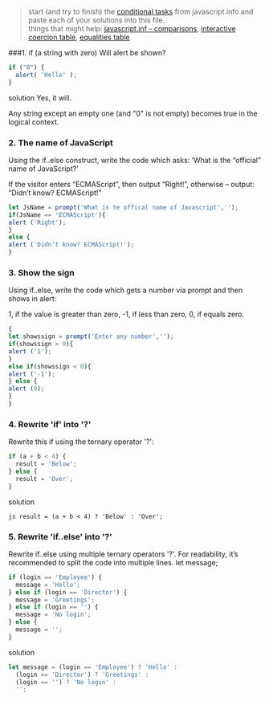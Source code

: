 > start (and try to finish) the [conditional tasks](https://javascript.info/ifelse) from javascript.info and paste each of your solutions into this file.  
> things that might help: [javascript.inf - comparisons](https://javascript.info/comparison), [interactive coercion table](https://janke-learning.org/equalities-coercion/), [equalities table](https://dorey.github.io/JavaScript-Equality-Table/)

###1. if (a string with zero)
Will alert be shown?
```js
if ("0") {
  alert( 'Hello' );
}
```
solution
Yes, it will.

Any string except an empty one (and "0" is not empty) becomes true in the logical context.
### 2. The name of JavaScript
Using the if..else construct, write the code which asks: ‘What is the “official” name of JavaScript?’

If the visitor enters “ECMAScript”, then output “Right!”, otherwise – output: “Didn’t know? ECMAScript!”
```js
let JsName = prompt('What is te offical name of Javascript','');
if(JsName == 'ECMAScript'){
alert ('Right');
}
else {
alert ('Didn’t know? ECMAScript!');
}
```
### 3. Show the sign
Using if..else, write the code which gets a number via prompt and then shows in alert:

1, if the value is greater than zero,
-1, if less than zero,
0, if equals zero.
```js
{
let showssign = prompt('Enter any number','');
if(showssign > 0){
alert ('1');
}
else if(showssign < 0){
alert ('-1');
} else {
alert (0);
}
}
```
### 4. Rewrite 'if' into '?'

Rewrite this if using the ternary operator '?':
```js
if (a + b < 4) {
  result = 'Below';
} else {
  result = 'Over';
}
```
solution 

```js result = (a + b < 4) ? 'Below' : 'Over'; ```
### 5. Rewrite 'if..else' into '?'
Rewrite if..else using multiple ternary operators '?'.
For readability, it’s recommended to split the code into multiple lines.
let message;
```js
if (login == 'Employee') {
  message = 'Hello';
} else if (login == 'Director') {
  message = 'Greetings';
} else if (login == '') {
  message = 'No login';
} else {
  message = '';
}
```
solution
```js
let message = (login == 'Employee') ? 'Hello' :
  (login == 'Director') ? 'Greetings' :
  (login == '') ? 'No login' :
  '';
  ```

